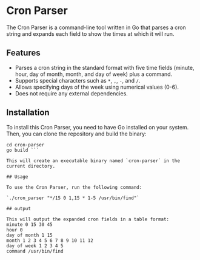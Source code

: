 # Cron Parser

The Cron Parser is a command-line tool written in Go that parses a cron string and expands each field to show the times at which it will run.

## Features

- Parses a cron string in the standard format with five time fields (minute, hour, day of month, month, and day of week) plus a command.
- Supports special characters such as `*`, `,`, `-`, and `/`.
- Allows specifying days of the week using numerical values (0-6).
- Does not require any external dependencies.

## Installation

To install this Cron Parser, you need to have Go installed on your system. Then, you can clone the repository and build the binary:

``` git clone https://github.com/shivanivarshney/deliveroo.git
cd cron-parser
go build ```

This will create an executable binary named `cron-parser` in the current directory.

## Usage

To use the Cron Parser, run the following command: 

`./cron_parser "*/15 0 1,15 * 1-5 /usr/bin/find"`

## output

This will output the expanded cron fields in a table format:
minute 0 15 30 45
hour 0
day of month 1 15
month 1 2 3 4 5 6 7 8 9 10 11 12
day of week 1 2 3 4 5
command /usr/bin/find






